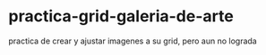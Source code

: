 # practica-grid-galeria-de-arte

practica de crear y ajustar imagenes a su grid, pero aun no lograda
